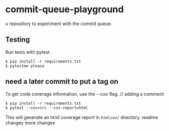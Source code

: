 # commit-queue-playground

u repository to experiment with the commit queue.


## Testing
Run tests with pytest
```
$ pip install -r requirements.txt
$ pytestme please
```
## need a later commit to put a tag on 
To get code coverage information, use the --cov flag.
// adding a comment
```
$ pip install -r requirements.txt
$ pytest --cov=src --cov-report=html
```

This will generate an html coverage report in `htmlcov/` directory.
readme changey more changes
